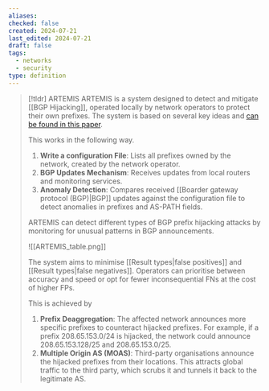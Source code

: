 ```yaml
---
aliases: 
checked: false
created: 2024-07-21
last_edited: 2024-07-21
draft: false
tags:
  - networks
  - security
type: definition
---
```

>[!tldr] ARTEMIS
>ARTEMIS is a system designed to detect and mitigate [[BGP Hijacking]], operated locally by network operators to protect their own prefixes. The system is based on several key ideas and [can be found in this paper](https://www.inspire.edu.gr/wp-content/pdfs/artemis_TON2018.pdf).
>
>This works in the following way.
>1. **Write a configuration File**: Lists all prefixes owned by the network, created by the network operator.
>2. **BGP Updates Mechanism**: Receives updates from local routers and monitoring services.
>3. **Anomaly Detection**: Compares received [[Boarder gateway protocol (BGP)|BGP]] updates against the configuration file to detect anomalies in prefixes and AS-PATH fields.
>
>ARTEMIS can detect different types of BGP prefix hijacking attacks by monitoring for unusual patterns in BGP announcements.
>
>![[ARTEMIS_table.png]]
>
>The system aims to minimise [[Result types|false positives]] and [[Result types|false negatives]]. Operators can prioritise between accuracy and speed or opt for fewer inconsequential FNs at the cost of higher FPs.
>
>This is achieved by
>1. **Prefix Deaggregation**: The affected network announces more specific prefixes to counteract hijacked prefixes. For example, if a prefix 208.65.153.0/24 is hijacked, the network could announce 208.65.153.128/25 and 208.65.153.0/25.
>2. **Multiple Origin AS (MOAS)**: Third-party organisations announce the hijacked prefixes from their locations. This attracts global traffic to the third party, which scrubs it and tunnels it back to the legitimate AS.


